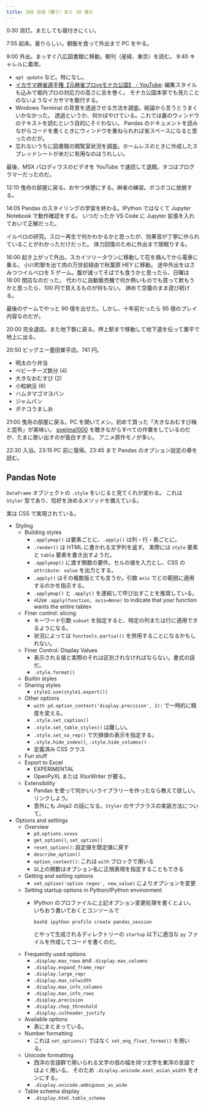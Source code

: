 ```yaml
---
title: 266 日目（曇り）あと 10 億だ
---
```


0:30 消灯。またしても寝付きにくい。

7:55 起床。曇りらしい。朝飯を食って外出まで PC をやる。

9:00 外出。まっすぐ八広図書館に移動。朝刊（産経、東京）を読む。
9:40 キャレルに着席。

* `apt update` など。特になし。
* [イカサマ麻雀選手権【元麻雀プロvsモナカ公国】 - YouTube](https://www.youtube.com/watch?v=jbeS6B03rBo):
  編集スタイルも込みで堀内プロの対応力の高さに舌を巻く。
  モナカ公国本家でも見たことのないようなイカサマを敢行する。
* Windows Terminal の背景を透過させる方法を調査。結論から言うとうまくいかなかった。
  透過というか、何かぼやけている。これでは裏のウィンドウのテキストを読むという目的にそぐわない。
  Pandas のドキュメントを読みながらコードを書くときにウィンドウを重ねられれば省スペースになると思ったのだが。
* 忘れないうちに図書館の閲覧室状況を調査。ホームレスのときに作成したスプレッドシートが未だに有用なのはうれしい。

最後、MSX パロディウスのビデオを YouTube で速読して退館。タコはプログラマーだったのだ。

12:10 曳舟の部屋に戻る。おやつ休憩にする。麻雀の練習。ボコボコに放銃する。

14:05 Pandas のスタイリングの学習を終わる。IPython ではなくて Jupyter Notebook で動作確認をする。
いつだったか VS Code に Jupyter 拡張を入れておいて正解だった。

イルベロの研究。スロー再生で何かわかるかと思ったが、効果音が丁寧に作られていることがわかっただけだった。
体力回復のために外出まで居眠りする。

16:00 起き上がって外出。スカイツリータウンに移動して花を摘んでから電車に乗る。
小川町駅を出て肉の万世前経由で秋葉原 HEY に移動。
途中外出をはさみつつイルベロを 5 ゲーム。腹が減ってそばでも食うかと思ったら、日曜は 18:00 閉店なのだった。
代わりに自動販売機で何か熱いものでも買って飲もうかと思ったら、100 円で買えるものが何もない。
諦めて空腹のまま遊び続ける。

最後のゲームでやっと 90 億を出せた。しかし、十年前だったら 95 億のプレイ内容なのだが。

20:00 完全退店。また地下鉄に戻る。押上駅まで移動して地下道を伝って業平で地上に出る。

20:50 ビッグエー墨田業平店。741 円。

* 明太のり弁当
* ベビーチーズ鉄分 (4)
* 大きなおむすび (2)
* 小粒納豆 (6)
* ハムタマゴマヨパン
* ジャムパン
* ポテコうましお

21:00 曳舟の部屋に戻る。PC を開いてメシ。初めて買った「大きなおむすび梅と昆布」が美味い。
[soejima1000] を聴きながらすべての作業をしているのだが、たまに歌い出すのが面白すぎる。
アニメ原作モノが多い。

22:30 入浴。23:15 PC 前に復帰。23:45 まで Pandas のオプション設定の章を読む。

## Pandas Note

`DataFrame` オブジェクトの `.style` をいじると見てくれが変わる。
これは `Styler` 型であり、恰好を決めるメソッドを備えている。

実は CSS で実現されている。

* Styling
  * Building styles
    * `.applymap()` は要素ごとに、`.apply()` は列・行・表ごとに。
    * `.render()` は HTML に書かれる文字列を返す。
      実際には `style` 要素と `table` 要素を書き出すようだ。
    * `.applymap()` に渡す関数の要件。セルの値を入力とし、CSS の `attribute: value` を出力とする。
    * `.apply()` はその複数版とでも言うか。引数 `axis` でどの範囲に適用するのかを指示する。
    * `.applymap()` と `.apply()` を連結して呼び出すことを推奨している。
    * «Use `.apply(function, axis=None)` to indicate that your function wants the entire table»
  * Finer control: slicing
    * キーワード引数 `subset` を指定すると、特定の列または行に適用できるようになる。
    * 状況によっては `functools.partial()` を併用することになるかもしれない。
  * Finer Control: Display Values
    * 表示される値と実際のそれは区別されなければならない。書式の話だ。
    * `.style.format()`
  * Builtin styles
  * Sharing styles
    * `style2.use(style1.export())`
  * Other options
    * `with pd.option_context('display.precision', 2):` で一時的に精度を変える。
    * `.style.set_caption()`
    * `.style.set_table_styles()` は難しい。
    * `.style.set_na_rep()` で欠損値の表示を指定する。
    * `.style.hide_index()`, `.style.hide_columns()`
    * 定義済み CSS クラス
  * Fun stuff
  * Export to Excel
    * EXPERIMENTAL
    * OpenPyXL または XlsxWriter が要る。
  * Extensibility
    * Pandas を使って何かいいライブラリーを作ったなら教えて欲しい。リンクしよう。
    * 意外にも Jinja2 の話になる。`Styler` のサブクラスの実装方法について。
* Options and settings
  * Overview
    * `pd.options.xxxxx`
    * `get_option()`, `set_option()`
    * `reset_option()`: 設定値を既定値に戻す
    * `describe_option()`
    * `option_context()`: これは `with` ブロックで用いる
    * 以上の関数はオプション名に正規表現を指定することもできる
  * Getting and setting options
    * `set_option('option regex', new_value)` によりオプションを変更
  * Setting startup options in Python/IPython environment
    * IPython のプロファイルに上記オプション変更処理を書くとよい。
      いちおう書いておくとコンソールで

      ```console
      bash$ ipython profile create pandas_session
      ```

      とやって生成されるディレクトリーの `startup` 以下に適当な
      `py` ファイルを作成してコードを書くのだ。
  * Frequently used options
    * `.display.max_rows` and `.display.max_columns`
    * `.display.expand_frame_repr`
    * `.display.large_repr`
    * `.display.max_colwidth`
    * `.display.max_info_columns`
    * `.display.max_info_rows`
    * `.display.precision`
    * `.display.chop_threshold`
    * `.display.colheader_justify`
  * Available options
    * 表にまとまっている。
  * Number formatting
    * これは `set_options()` ではなく `set_eng_float_format()` を用いる。
  * Unicode formatting
    * 西洋の言語群で用いられる文字の倍の幅を持つ文字を東洋の言語ではよく用いる。
      そのため `.display.unicode.east_asian_width` をオンにする。
    * `.display.unicode.ambiguous_as_wide`
  * Table schema display
    * `.display.html.table_schema`

[soejima1000]: https://www.youtube.com/user/soejima1000/videos
